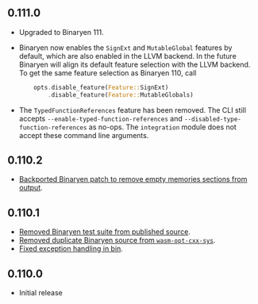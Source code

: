 ## 0.111.0

- Upgraded to Binaryen 111.
- Binaryen now enables the `SignExt` and `MutableGlobal` features by default,
  which are also enabled in the LLVM backend.
  In the future Binaryen will align its default feature selection with the LLVM backend.
  To get the same feature selection as Binaryen 110, call

  ```rust
      opts.disable_feature(Feature::SignExt)
          .disable_feature(Feature::MutableGlobals)
  ```
- The `TypedFunctionReferences` feature has been removed. The CLI still accepts
  `--enable-typed-function-references` and `--disabled-type-function-references`
  as no-ops. The `integration` module does not accept these command line arguments.

## 0.110.2

- [Backported Binaryen patch to remove empty memories sections from output](https://github.com/brson/wasm-opt-rs/pull/111).

## 0.110.1

- [Removed Binaryen test suite from published source](https://github.com/brson/wasm-opt-rs/issues/98).
- [Removed duplicate Binaryen source from `wasm-opt-cxx-sys`](https://github.com/brson/wasm-opt-rs/pull/90).
- [Fixed exception handling in bin](https://github.com/brson/wasm-opt-rs/issues/89).

## 0.110.0

- Initial release
